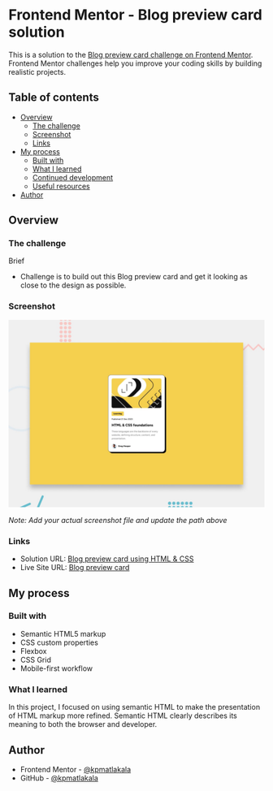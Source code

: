 # Frontend Mentor - Blog preview card solution

This is a solution to the [Blog preview card challenge on Frontend Mentor](https://www.frontendmentor.io/solutions/blog-preview-card-using-html-and-css-P1kOOz4yMZ). 
Frontend Mentor challenges help you improve your coding skills by building realistic projects.

## Table of contents

- [Overview](#overview)
  - [The challenge](#the-challenge)
  - [Screenshot](#screenshot)
  - [Links](#links)
- [My process](#my-process)
  - [Built with](#built-with)
  - [What I learned](#what-i-learned)
  - [Continued development](#continued-development)
  - [Useful resources](#useful-resources)
- [Author](#author)

## Overview

### The challenge
Brief
- Challenge is to build out this Blog preview card and get it looking as close to the design as possible.

### Screenshot

![](./preview.jpg)

*Note: Add your actual screenshot file and update the path above*

### Links

- Solution URL: [Blog preview card using HTML & CSS](https://www.frontendmentor.io/solutions/blog-preview-card-using-html-and-css-P1kOOz4yMZ)
- Live Site URL: [Blog preview card](https://kpm-frontendmentor.vercel.app/Getting_Started/blog-preview-card/index.html)

## My process

### Built with

- Semantic HTML5 markup
- CSS custom properties
- Flexbox
- CSS Grid
- Mobile-first workflow

### What I learned

In this project, I focused on using semantic HTML to make the presentation of HTML markup more refined. Semantic HTML clearly describes its meaning to both the browser and developer.


## Author
* Frontend Mentor - [@kpmatlakala](https://www.frontendmentor.io/profile/kpmatlakala)
* GitHub - [@kpmatlakala](https://github.com/kpmatlakala)